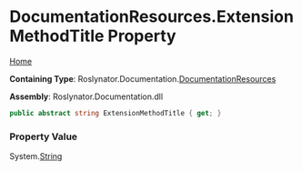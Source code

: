 <a name="_top"></a>

# DocumentationResources\.ExtensionMethodTitle Property

[Home](../../../../README.md#_top)

**Containing Type**: Roslynator\.Documentation\.[DocumentationResources](../README.md#_top)

**Assembly**: Roslynator\.Documentation\.dll

```csharp
public abstract string ExtensionMethodTitle { get; }
```

### Property Value

System\.[String](https://docs.microsoft.com/en-us/dotnet/api/system.string)

